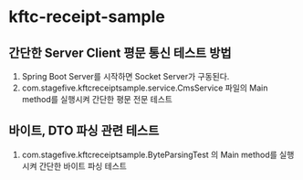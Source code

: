 # kftc-receipt-sample

## 간단한 Server Client 평문 통신 테스트 방법
1. Spring Boot Server를 시작하면 Socket Server가 구동된다.
2. com.stagefive.kftcreceiptsample.service.CmsService 파일의 Main method를 실행시켜 간단한 평문 전문 테스트

## 바이트, DTO 파싱 관련 테스트
1. com.stagefive.kftcreceiptsample.ByteParsingTest 의 Main method를 실행시켜 간단한 바이트 파싱 테스트
